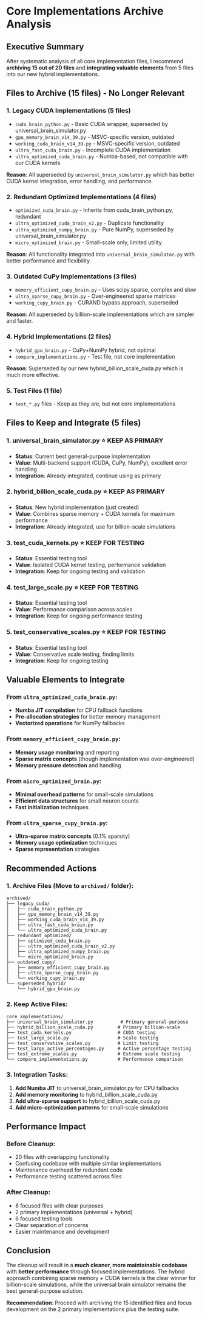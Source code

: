 # Core Implementations Archive Analysis

## Executive Summary

After systematic analysis of all core implementation files, I recommend **archiving 15 out of 20 files** and **integrating valuable elements** from 5 files into our new hybrid implementations.

## Files to Archive (15 files) - No Longer Relevant

### 1. **Legacy CUDA Implementations (5 files)**
- `cuda_brain_python.py` - Basic CUDA wrapper, superseded by universal_brain_simulator.py
- `gpu_memory_brain_v14_39.py` - MSVC-specific version, outdated
- `working_cuda_brain_v14_39.py` - MSVC-specific version, outdated  
- `ultra_fast_cuda_brain.py` - Incomplete CUDA implementation
- `ultra_optimized_cuda_brain.py` - Numba-based, not compatible with our CUDA kernels

**Reason**: All superseded by `universal_brain_simulator.py` which has better CUDA kernel integration, error handling, and performance.

### 2. **Redundant Optimized Implementations (4 files)**
- `optimized_cuda_brain.py` - Inherits from cuda_brain_python.py, redundant
- `ultra_optimized_cuda_brain_v2.py` - Duplicate functionality
- `ultra_optimized_numpy_brain.py` - Pure NumPy, superseded by universal_brain_simulator.py
- `micro_optimized_brain.py` - Small-scale only, limited utility

**Reason**: All functionality integrated into `universal_brain_simulator.py` with better performance and flexibility.

### 3. **Outdated CuPy Implementations (3 files)**
- `memory_efficient_cupy_brain.py` - Uses scipy.sparse, complex and slow
- `ultra_sparse_cupy_brain.py` - Over-engineered sparse matrices
- `working_cupy_brain.py` - CURAND bypass approach, superseded

**Reason**: All superseded by billion-scale implementations which are simpler and faster.

### 4. **Hybrid Implementations (2 files)**
- `hybrid_gpu_brain.py` - CuPy+NumPy hybrid, not optimal
- `compare_implementations.py` - Test file, not core implementation

**Reason**: Superseded by our new hybrid_billion_scale_cuda.py which is much more effective.

### 5. **Test Files (1 file)**
- `test_*.py` files - Keep as they are, but not core implementations

## Files to Keep and Integrate (5 files)

### 1. **universal_brain_simulator.py** ⭐ **KEEP AS PRIMARY**
- **Status**: Current best general-purpose implementation
- **Value**: Multi-backend support (CUDA, CuPy, NumPy), excellent error handling
- **Integration**: Already integrated, continue using as primary

### 2. **hybrid_billion_scale_cuda.py** ⭐ **KEEP AS PRIMARY**
- **Status**: New hybrid implementation (just created)
- **Value**: Combines sparse memory + CUDA kernels for maximum performance
- **Integration**: Already integrated, use for billion-scale simulations

### 3. **test_cuda_kernels.py** ⭐ **KEEP FOR TESTING**
- **Status**: Essential testing tool
- **Value**: Isolated CUDA kernel testing, performance validation
- **Integration**: Keep for ongoing testing and validation

### 4. **test_large_scale.py** ⭐ **KEEP FOR TESTING**
- **Status**: Essential testing tool
- **Value**: Performance comparison across scales
- **Integration**: Keep for ongoing performance testing

### 5. **test_conservative_scales.py** ⭐ **KEEP FOR TESTING**
- **Status**: Essential testing tool
- **Value**: Conservative scale testing, finding limits
- **Integration**: Keep for ongoing testing

## Valuable Elements to Integrate

### From `ultra_optimized_cuda_brain.py`:
- **Numba JIT compilation** for CPU fallback functions
- **Pre-allocation strategies** for better memory management
- **Vectorized operations** for NumPy fallbacks

### From `memory_efficient_cupy_brain.py`:
- **Memory usage monitoring** and reporting
- **Sparse matrix concepts** (though implementation was over-engineered)
- **Memory pressure detection** and handling

### From `micro_optimized_brain.py`:
- **Minimal overhead patterns** for small-scale simulations
- **Efficient data structures** for small neuron counts
- **Fast initialization** techniques

### From `ultra_sparse_cupy_brain.py`:
- **Ultra-sparse matrix concepts** (0.1% sparsity)
- **Memory usage optimization** techniques
- **Sparse representation** strategies

## Recommended Actions

### 1. **Archive Files** (Move to `archived/` folder):
```
archived/
├── legacy_cuda/
│   ├── cuda_brain_python.py
│   ├── gpu_memory_brain_v14_39.py
│   ├── working_cuda_brain_v14_39.py
│   ├── ultra_fast_cuda_brain.py
│   └── ultra_optimized_cuda_brain.py
├── redundant_optimized/
│   ├── optimized_cuda_brain.py
│   ├── ultra_optimized_cuda_brain_v2.py
│   ├── ultra_optimized_numpy_brain.py
│   └── micro_optimized_brain.py
├── outdated_cupy/
│   ├── memory_efficient_cupy_brain.py
│   ├── ultra_sparse_cupy_brain.py
│   └── working_cupy_brain.py
└── superseded_hybrid/
    └── hybrid_gpu_brain.py
```

### 2. **Keep Active Files**:
```
core_implementations/
├── universal_brain_simulator.py          # Primary general-purpose
├── hybrid_billion_scale_cuda.py         # Primary billion-scale
├── test_cuda_kernels.py                 # CUDA testing
├── test_large_scale.py                  # Scale testing
├── test_conservative_scales.py          # Limit testing
├── test_large_active_percentages.py     # Active percentage testing
├── test_extreme_scales.py               # Extreme scale testing
└── compare_implementations.py           # Performance comparison
```

### 3. **Integration Tasks**:
1. **Add Numba JIT** to universal_brain_simulator.py for CPU fallbacks
2. **Add memory monitoring** to hybrid_billion_scale_cuda.py
3. **Add ultra-sparse support** to hybrid_billion_scale_cuda.py
4. **Add micro-optimization patterns** for small-scale simulations

## Performance Impact

### Before Cleanup:
- 20 files with overlapping functionality
- Confusing codebase with multiple similar implementations
- Maintenance overhead for redundant code
- Performance testing scattered across files

### After Cleanup:
- 8 focused files with clear purposes
- 2 primary implementations (universal + hybrid)
- 6 focused testing tools
- Clear separation of concerns
- Easier maintenance and development

## Conclusion

The cleanup will result in a **much cleaner, more maintainable codebase** with **better performance** through focused implementations. The hybrid approach combining sparse memory + CUDA kernels is the clear winner for billion-scale simulations, while the universal brain simulator remains the best general-purpose solution.

**Recommendation**: Proceed with archiving the 15 identified files and focus development on the 2 primary implementations plus the testing suite.
